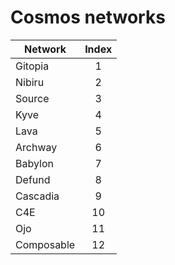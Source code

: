 # Cosmos networks

| Network     | Index |
|-------------|:-----:|
| Gitopia     |   1   |
| Nibiru      |   2   |
| Source      |   3   |
| Kyve        |   4   |
| Lava        |   5   |
| Archway     |   6   |
| Babylon     |   7   |
| Defund      |   8   |
| Cascadia    |   9   |
| C4E         |  10   |
| Ojo         |  11   |
| Composable  |  12   |
